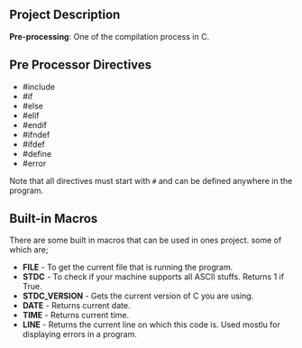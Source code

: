 ## Project Description
__Pre-processing__: One of the compilation process in C.

## Pre Processor Directives
* #include
* #if
* #else
* #elif
* #endif
* #ifndef
* #ifdef
* #define
* #error

Note that all directives must start with `#` and can be defined anywhere in the program.

## Built-in Macros
There are some built in macros that can be used in ones project. some of which are;

* __FILE__ - To get the current file that is running the program.
* __STDC__ - To check if your machine supports all ASCII stuffs. Returns 1 if True.
* __STDC_VERSION__ - Gets the current version of C you are using.
* __DATE__ - Returns current date.
* __TIME__ - Returns current time.
* __LINE__ - Returns the current line on which this code is. Used mostlu for displaying errors in a program.
